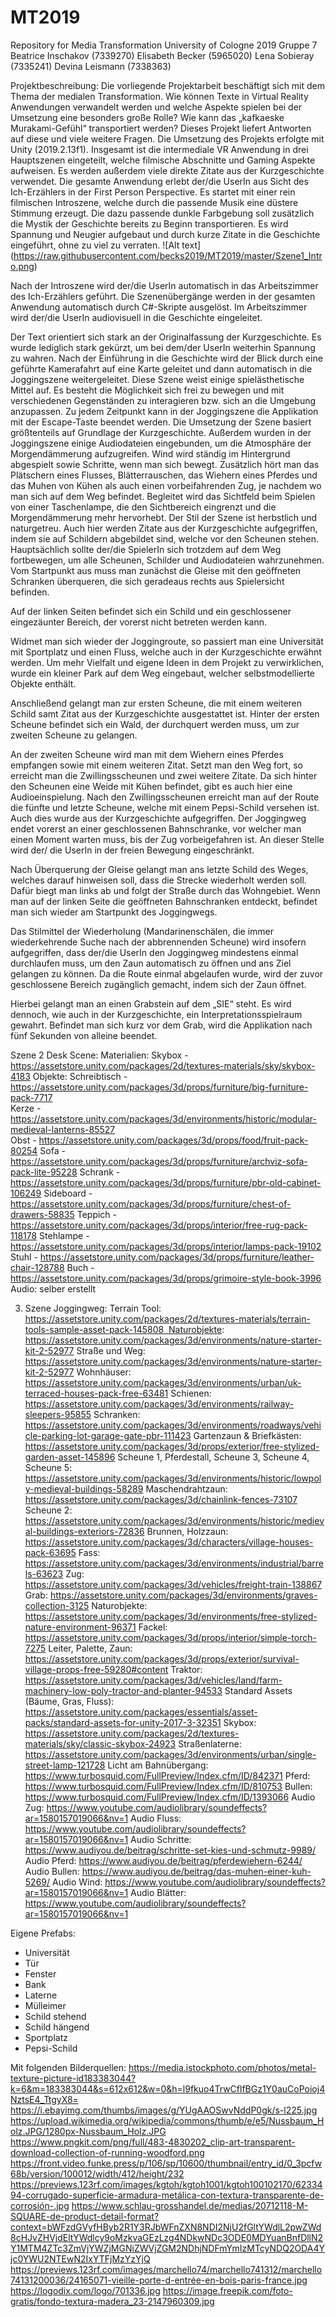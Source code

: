 # MT2019
Repository for Media Transformation University of Cologne 2019
Gruppe 7
Beatrice Inschakov (7339270)
Elisabeth Becker (5965020)
Lena Sobieray (7335241)
Devina Leismann (7338363)

Projektbeschreibung:
Die vorliegende Projektarbeit beschäftigt sich mit dem Thema der medialen Transformation. Wie können Texte in Virtual Reality Anwendungen verwandelt werden und welche Aspekte spielen bei der Umsetzung eine besonders große Rolle? Wie kann das „kafkaeske Murakami-Gefühl“ transportiert werden? Dieses Projekt liefert Antworten auf diese und viele weitere Fragen. Die Umsetzung des Projekts erfolgte mit Unity (2019.2.13f1).
Insgesamt ist die intermediale VR Anwendung in drei Hauptszenen eingeteilt, welche filmische Abschnitte und Gaming Aspekte aufweisen. Es werden außerdem viele direkte Zitate aus der Kurzgeschichte verwendet. Die gesamte Anwendung erlebt der/die UserIn aus Sicht des Ich-Erzählers in der First Person Perspective. 
Es startet mit einer rein filmischen Introszene, welche durch die passende Musik eine düstere Stimmung erzeugt. Die dazu passende dunkle Farbgebung soll zusätzlich die Mystik der Geschichte bereits zu Beginn transportieren. Es wird Spannung und Neugier aufgebaut und durch kurze Zitate in die Geschichte eingeführt, ohne zu viel zu verraten. 
![Alt text] (https://raw.githubusercontent.com/becks2019/MT2019/master/Szene1_Intro.png)

Nach der Introszene wird der/die UserIn automatisch in das Arbeitszimmer des Ich-Erzählers geführt. Die Szenenübergänge werden in der gesamten Anwendung automatisch durch C#-Skripte ausgelöst. Im Arbeitszimmer wird der/die UserIn audiovisuell in die Geschichte eingeleitet. 


Der Text orientiert sich stark an der Originalfassung der Kurzgeschichte. Es wurde lediglich stark gekürzt, um bei dem/der UserIn weiterhin Spannung zu wahren. 
Nach der Einführung in die Geschichte wird der Blick durch eine geführte Kamerafahrt auf eine Karte geleitet und dann automatisch in die Joggingszene weitergeleitet. Diese Szene weist einige spielästhetische Mittel auf. Es besteht die Möglichkeit sich frei zu bewegen und mit verschiedenen Gegenständen zu interagieren bzw. sich an die Umgebung anzupassen. Zu jedem Zeitpunkt kann in der Joggingszene die Applikation mit der Escape-Taste beendet werden. 
Die Umsetzung der Szene basiert größtenteils auf Grundlage der Kurzgeschichte. Außerdem wurden in der Joggingszene einige Audiodateien eingebunden, um die Atmosphäre der Morgendämmerung aufzugreifen. Wind wird ständig im Hintergrund abgespielt sowie Schritte, wenn man sich bewegt. Zusätzlich hört man das Plätschern eines Flusses, Blätterrauschen, das Wiehern eines Pferdes und das Muhen von Kühen als auch einen vorbeifahrenden Zug, je nachdem wo man sich auf dem Weg befindet. Begleitet wird das Sichtfeld beim Spielen von einer Taschenlampe, die den Sichtbereich eingrenzt und die Morgendämmerung mehr hervorhebt. Der Stil der Szene ist herbstlich und naturgetreu. Auch hier werden Zitate aus der Kurzgeschichte aufgegriffen, indem sie auf Schildern abgebildet sind, welche vor den Scheunen stehen. Hauptsächlich sollte der/die SpielerIn sich trotzdem auf dem Weg fortbewegen, um alle Scheunen, Schilder und Audiodateien wahrzunehmen. 
Vom Startpunkt aus muss man zunächst die Gleise mit den geöffneten Schranken überqueren, die sich geradeaus rechts aus Spielersicht befinden. 


Auf der linken Seiten befindet sich ein Schild und ein geschlossener eingezäunter Bereich, der vorerst nicht betreten werden kann. 


Widmet man sich wieder der Joggingroute, so passiert man eine Universität mit Sportplatz und einen Fluss, welche auch in der Kurzgeschichte erwähnt werden. Um mehr Vielfalt und eigene Ideen in dem Projekt zu verwirklichen, wurde ein kleiner Park auf dem Weg eingebaut, welcher selbstmodellierte Objekte enthält.


Anschließend gelangt man zur ersten Scheune, die mit einem weiteren Schild samt Zitat aus der Kurzgeschichte ausgestattet ist. Hinter der ersten Scheune befindet sich ein Wald, der durchquert werden muss, um zur zweiten Scheune zu gelangen.


An der zweiten Scheune wird man mit dem Wiehern eines Pferdes empfangen sowie mit einem weiteren Zitat. Setzt man den Weg fort, so erreicht man die Zwillingsscheunen und zwei weitere Zitate. Da sich hinter den Scheunen eine Weide mit Kühen befindet, gibt es auch hier eine Audioeinspielung. Nach den Zwillingsscheunen erreicht man auf der Route die fünfte und letzte Scheune, welche mit einem Pepsi-Schild versehen ist. Auch dies wurde aus der Kurzgeschichte aufgegriffen. Der Joggingweg endet vorerst an einer geschlossenen Bahnschranke, vor welcher man einen Moment warten muss, bis der Zug vorbeigefahren ist. An dieser Stelle wird der/ die UserIn in der freien Bewegung eingeschränkt.


Nach Überquerung der Gleise gelangt man ans letzte Schild des Weges, welches darauf hinweisen soll, dass die Strecke wiederholt werden soll. Dafür biegt man links ab und folgt der Straße durch das Wohngebiet. Wenn man auf der linken Seite die geöffneten Bahnschranken entdeckt, befindet man sich wieder am Startpunkt des Joggingwegs.


Das Stilmittel der Wiederholung (Mandarinenschälen, die immer wiederkehrende Suche nach der abbrennenden Scheune) wird insofern aufgegriffen, dass der/die UserIn den Joggingweg mindestens einmal durchlaufen muss, um den Zaun automatisch zu öffnen und ans Ziel gelangen zu können. Da die Route einmal abgelaufen wurde, wird der zuvor geschlossene Bereich zugänglich gemacht, indem sich der Zaun öffnet.


Hierbei gelangt man an einen Grabstein auf dem „SIE“ steht. Es wird dennoch, wie auch in der Kurzgeschichte, ein Interpretationsspielraum gewahrt. Befindet man sich kurz vor dem Grab, wird die Applikation nach fünf Sekunden von alleine beendet.

Szene 2 Desk Scene: Materialien: Skybox - https://assetstore.unity.com/packages/2d/textures-materials/sky/skybox-4183
Objekte: Schreibtisch - https://assetstore.unity.com/packages/3d/props/furniture/big-furniture-pack-7717  
Kerze - https://assetstore.unity.com/packages/3d/environments/historic/modular-medieval-lanterns-85527  
Obst - https://assetstore.unity.com/packages/3d/props/food/fruit-pack-80254 
Sofa - https://assetstore.unity.com/packages/3d/props/furniture/archviz-sofa-pack-lite-95228 
Schrank - https://assetstore.unity.com/packages/3d/props/furniture/pbr-old-cabinet-106249 
Sideboard - https://assetstore.unity.com/packages/3d/props/furniture/chest-of-drawers-58835 
Teppich - https://assetstore.unity.com/packages/3d/props/interior/free-rug-pack-118178 
Stehlampe - https://assetstore.unity.com/packages/3d/props/interior/lamps-pack-19102 
Stuhl - https://assetstore.unity.com/packages/3d/props/furniture/leather-chair-128788
Buch - https://assetstore.unity.com/packages/3d/props/grimoire-style-book-3996 
Audio: selber erstellt

3. Szene Joggingweg: Terrain Tool: https://assetstore.unity.com/packages/2d/textures-materials/terrain-tools-sample-asset-pack-145808  Naturobjekte: https://assetstore.unity.com/packages/3d/environments/nature-starter-kit-2-52977
Straße und Weg: https://assetstore.unity.com/packages/3d/environments/nature-starter-kit-2-52977
Wohnhäuser: https://assetstore.unity.com/packages/3d/environments/urban/uk-terraced-houses-pack-free-63481
Schienen: https://assetstore.unity.com/packages/3d/environments/railway-sleepers-95855
Schranken: https://assetstore.unity.com/packages/3d/environments/roadways/vehicle-parking-lot-garage-gate-pbr-111423
Gartenzaun & Briefkästen: https://assetstore.unity.com/packages/3d/props/exterior/free-stylized-garden-asset-145896
Scheune 1, Pferdestall, Scheune 3, Scheune 4, Scheune 5: https://assetstore.unity.com/packages/3d/environments/historic/lowpoly-medieval-buildings-58289
Maschendrahtzaun: https://assetstore.unity.com/packages/3d/chainlink-fences-73107
Scheune 2: https://assetstore.unity.com/packages/3d/environments/historic/medieval-buildings-exteriors-72836
Brunnen, Holzzaun: https://assetstore.unity.com/packages/3d/characters/village-houses-pack-63695
Fass: https://assetstore.unity.com/packages/3d/environments/industrial/barrels-63623
Zug: https://assetstore.unity.com/packages/3d/vehicles/freight-train-138867
Grab: https://assetstore.unity.com/packages/3d/environments/graves-collection-3125
Naturobjekte: https://assetstore.unity.com/packages/3d/environments/free-stylized-nature-environment-96371
Fackel: https://assetstore.unity.com/packages/3d/props/interior/simple-torch-7275
Leiter, Palette, Zaun: https://assetstore.unity.com/packages/3d/props/exterior/survival-village-props-free-59280#content
Traktor: https://assetstore.unity.com/packages/3d/vehicles/land/farm-machinery-low-poly-tractor-and-planter-94533
Standard Assets (Bäume, Gras, Fluss): https://assetstore.unity.com/packages/essentials/asset-packs/standard-assets-for-unity-2017-3-32351
Skybox: https://assetstore.unity.com/packages/2d/textures-materials/sky/classic-skybox-24923
Straßenlaterne: https://assetstore.unity.com/packages/3d/environments/urban/single-street-lamp-121728
Licht am Bahnübergang: https://www.turbosquid.com/FullPreview/Index.cfm/ID/842371
Pferd: https://www.turbosquid.com/FullPreview/Index.cfm/ID/810753
Bullen: https://www.turbosquid.com/FullPreview/Index.cfm/ID/1393066
Audio Zug: https://www.youtube.com/audiolibrary/soundeffects?ar=1580157019066&nv=1
Audio Fluss: https://www.youtube.com/audiolibrary/soundeffects?ar=1580157019066&nv=1
Audio Schritte: https://www.audiyou.de/beitrag/schritte-set-kies-und-schmutz-9989/
Audio Pferd: https://www.audiyou.de/beitrag/pferdewiehern-6244/
Audio Bullen: https://www.audiyou.de/beitrag/das-muhen-einer-kuh-5269/
Audio Wind: https://www.youtube.com/audiolibrary/soundeffects?ar=1580157019066&nv=1
Audio Blätter: https://www.youtube.com/audiolibrary/soundeffects?ar=1580157019066&nv=1

Eigene Prefabs:
- Universität
- Tür
- Fenster
- Bank
- Laterne
- Mülleimer
- Schild stehend
- Schild hängend
- Sportplatz
- Pepsi-Schild

Mit folgenden Bilderquellen: 
https://media.istockphoto.com/photos/metal-texture-picture-id183383044?k=6&m=183383044&s=612x612&w=0&h=l9fkuo4TrwCflfBGz1Y0auCoPoioj4NztsE4_TtgyX8=
https://i.ebayimg.com/thumbs/images/g/YUgAAOSwvNddP0gk/s-l225.jpg
https://upload.wikimedia.org/wikipedia/commons/thumb/e/e5/Nussbaum_Holz.JPG/1280px-Nussbaum_Holz.JPG
https://www.pngkit.com/png/full/483-4830202_clip-art-transparent-download-collection-of-running-woodford.png
https://front.video.funke.press/p/106/sp/10600/thumbnail/entry_id/0_3pcfw68b/version/100012/width/412/height/232
https://previews.123rf.com/images/kgtoh/kgtoh1001/kgtoh100102170/6233494-corrugado-superficie-armadura-metálica-con-textura-transparente-de-corrosión-.jpg
https://www.schlau-grosshandel.de/medias/20712118-M-SQUARE-de-product-detail-format?context=bWFzdGVyfHByb2R1Y3RJbWFnZXN8NDI2NjU2fGltYWdlL2pwZWd8cHJvZHVjdEltYWdlcy9oMzkvaGEzLzg4NDkwNDc3ODE0MDYuanBnfDllN2Y1MTM4ZTc3ZmVjYWZjMGNiZWVjZGM2NDhjNDFmYmIzMTcyNDQ2ODA4Yjc0YWU2NTEwN2IxYTFjMzYzYjQ
https://previews.123rf.com/images/marchello74/marchello741312/marchello74131200036/24165071-vieille-porte-d-entrée-en-bois-paris-france.jpg
https://logodix.com/logo/701336.jpg
https://image.freepik.com/foto-gratis/fondo-textura-madera_23-2147960309.jpg
